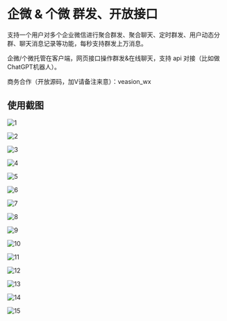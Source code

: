 # 企微 & 个微 群发、开放接口

支持一个用户对多个企业微信进行聚合群发、聚合聊天、定时群发、用户动态分群、聊天消息记录等功能，每秒支持群发上万消息。



企微/个微托管在客户端，网页接口操作群发&在线聊天，支持 api 对接（比如做ChatGPT机器人）。



商务合作（开放源码，加V请备注来意）：veasion_wx



## 使用截图

![1](https://veasion-img.oss-cn-beijing.aliyuncs.com/github/wxhook/1.png)



![2](https://veasion-img.oss-cn-beijing.aliyuncs.com/github/wxhook/2.png)



![3](https://veasion-img.oss-cn-beijing.aliyuncs.com/github/wxhook/3.png)



![4](https://veasion-img.oss-cn-beijing.aliyuncs.com/github/wxhook/4.png)




![5](https://veasion-img.oss-cn-beijing.aliyuncs.com/github/wxhook/5.png)




![6](https://veasion-img.oss-cn-beijing.aliyuncs.com/github/wxhook/6.png)




![7](https://veasion-img.oss-cn-beijing.aliyuncs.com/github/wxhook/7.png)




![8](https://veasion-img.oss-cn-beijing.aliyuncs.com/github/wxhook/8.png)




![9](https://veasion-img.oss-cn-beijing.aliyuncs.com/github/wxhook/9.png)




![10](https://veasion-img.oss-cn-beijing.aliyuncs.com/github/wxhook/10.jpg)




![11](https://veasion-img.oss-cn-beijing.aliyuncs.com/github/wxhook/11.png)




![12](https://veasion-img.oss-cn-beijing.aliyuncs.com/github/wxhook/12.jpg)




![13](https://veasion-img.oss-cn-beijing.aliyuncs.com/github/wxhook/13.jpg)




![14](https://veasion-img.oss-cn-beijing.aliyuncs.com/github/wxhook/14.png)




![15](https://veasion-img.oss-cn-beijing.aliyuncs.com/github/wxhook/15.jpg)

